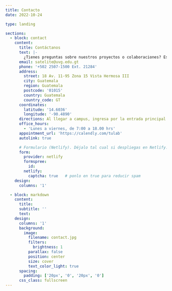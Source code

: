 ```yaml
---
title: Contacto
date: 2022-10-24

type: landing

sections:
  - block: contact
    content:
      title: Contáctanos
      text: |-
        ¿Tienes preguntas sobre nuestros proyectos o colaboraciones? Escríbenos y con gusto te respondemos.
      email: satelite@uvg.edu.gt
      phone: '+502 2507-1500 Ext. 21284'
      address:
        street: 18 Av. 11-95 Zona 15 Vista Hermosa III
        city: Guatemala
        region: Guatemala
        postcode: '01015'
        country: Guatemala
        country_code: GT
      coordinates:
        latitude: '14.6036'
        longitude: '-90.4890'
      directions: Al llegar a campus, ingresa por la entrada principal y dirígete al edificio de Ingeniería. Recepción del laboratorio en el 2.º nivel.
      office_hours:
        - 'Lunes a viernes, de 7:00 a 18.00 hrs'
      appointment_url: 'https://calendly.com/tulab'
      autolink: true

      # Formulario (Netlify). Déjalo tal cual si despliegas en Netlify.
      form:
        provider: netlify
        formspree:
          id:
        netlify:
          captcha: true   # ponlo en true para reducir spam
    design:
      columns: '1'

  - block: markdown
    content:
      title:
      subtitle: ''
      text:
    design:
      columns: '1'
      background:
        image:
          filename: contact.jpg
          filters:
            brightness: 1
          parallax: false
          position: center
          size: cover
          text_color_light: true
      spacing:
        padding: ['20px', '0', '20px', '0']
      css_class: fullscreen
---
```



